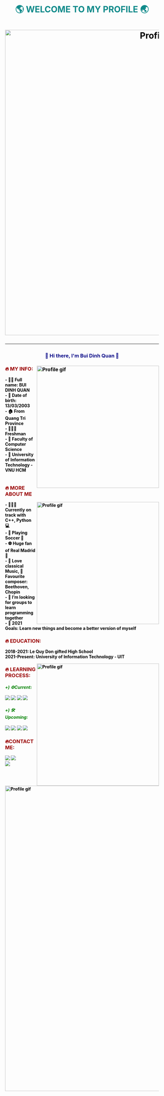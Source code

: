 <html>
<head>
<meta name="viewport" content="width=device-width, maximum-scale=1.0, initial-scale=1.0, user-scalable=no">
    <link rel="manifest" href="/manifest.json"><!-- Note manifest is in the header -->
    <link rel="stylesheet" href="styles.css">
<font color="black">
    <h1 style="color:#0f8a8a"><p align="middle">🌎 WELCOME TO MY PROFILE 🌏 <h1 /><p />
<div style="text-align: center;">

   <img align="middle" alt="Profile gif" width="1000px" src="https://scontent.fdad3-1.fna.fbcdn.net/v/t1.15752-9/249843654_429970455199000_7423438606072526658_n.png?_nc_cat=110&ccb=1-5&_nc_sid=ae9488&_nc_ohc=ma6KKS7fC9UAX8iqMy0&_nc_ht=scontent.fdad3-1.fna&oh=03_AVI6fnREpgzILHVfyzqcyqAuzh9AVtr2Vq2pjMZCG7YCtQ&oe=62372906" />
  </div>
  
<hr />
  
<h3 style="color: #0f0f8a"><p align="middle">👋 Hi there, I'm Bui Dinh Quan 👋 <h3 /><p />
<img align="right" alt="Profile gif" width="400px" src="https://user-images.githubusercontent.com/94582919/142376415-26d9dc0a-8ea6-43bd-8f65-25a1b362ca8a.gif" />
<head />
<body>
<p>
<h3 style="color: #990000"> 🔥 MY INFO: </h3>
<b>
- 👦🏻 Full name: BUI DINH QUAN <br />
- 📆 Date of birth: 13/03/2003	<br />
- 🏠 From Quang Tri Province	<br />
- 👨🏻‍🎓 Freshman	<br />
- 📝 Faculty of Computer Science 
<br />
- 🏫 University of Information Technology - VNU HCM	<br />
<br />


<p>
<h3 style="color: #990000"> 🔥 MORE ABOUT ME </h3>
    <img align="right" alt="Profile gif" width="400px" src="https://reviewedu.net/wp-content/uploads/2021/09/2232cb90-60aa-43e9-9357-c7ec51f4d82b-1400x788.jpeg" />
- 👨🏽‍💻 Currently on track with C++, Python 💻	<br />
- 🏐 Playing Soccer 🏐 	<br />
- ⚽️ Huge fan of Real Madrid 📯	<br />
- 🎼 Love classical Music, 🎹 Favourite composer: Beethoven, Chopin	<br />
- 👯 I’m looking for groups to learn programming together	<br />
- 🥅 2021 Goals: Learn new things and become a better version of myself	<br />
    
<p>
<h3 style="color: #990000"> 🔥 EDUCATION: </h3>
2018-2021: Le Quy Don gifted High School
<br />
2021-Present: University of Information Technology - UIT
<br />
</p>
<img align="right" alt="Profile gif" width="400px" src="https://user-images.githubusercontent.com/94582919/142391680-fbbe1382-9687-407d-aee9-7de0ce10cd7e.gif" />
<p>
<h3 style="color: #990000"> 🔥 LEARNING PROCESS: </h3>
<h4 style="color: green"> <b> <i> +) ⚙️Current: </i> </b> </h4> 
<img src="https://img.shields.io/badge/c-%2300599C.svg?style=for-the-badge&logo=c&logoColor=white"/> 
<img src="https://img.shields.io/badge/c++-%2300599C.svg?style=for-the-badge&logo=c%2B%2B&logoColor=white"/> 
<img src="https://img.shields.io/badge/python-3670A0?style=for-the-badge&logo=python&logoColor=ffdd54"/>
<img src="https://img.shields.io/badge/adobe-%23FF0000.svg?style=for-the-badge&logo=adobe&logoColor=white"/> </p>
<h4 style="color: green"> <b> <i> +) 🛠Upcoming:</i></b></h4>  
 <img src="https://img.shields.io/badge/css3-%231572B6.svg?style=for-the-badge&logo=css3&logoColor=white"/> 
 <img src="https://img.shields.io/badge/javascript-%23323330.svg?style=for-the-badge&logo=javascript&logoColor=%23F7DF1E"/> 
 <img src="https://img.shields.io/badge/java-%23ED8B00.svg?style=for-the-badge&logo=java&logoColor=white"/>  
 <img src="https://img.shields.io/badge/html5-%23E34F26.svg?style=for-the-badge&logo=html5&logoColor=white"/> 
<br />

  <p>
<h3 style="color: #990000"> 🔥CONTACT ME: </h3>

  
<a href="https://www.facebook.com/buidinhquan1303"><img src="https://img.shields.io/badge/Facebook-1877F2?style=for-the-badge&logo=facebook&logoColor=white"></a>
<a href="https://www.instagram.com/dquan_13/"><img src="https://img.shields.io/badge/Instagram-E4405F?style=for-the-badge&logo=instagram&logoColor=white"></a>    
<a href="mailto:21522487@gm.uit.edu.vn"><img src="https://img.shields.io/badge/Gmail-D14836?style=for-the-badge&logo=gmail&logoColor=white"></a>

  
  <img align="middle" alt="Profile gif" width="1000px" src="https://user-images.githubusercontent.com/94582919/142397841-42f9d143-f630-440f-930f-861b59462b9d.gif" />   
  <br />
   <br />

    

<body />
<html />
